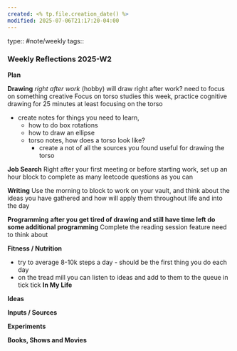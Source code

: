 ```yaml
---
created: <% tp.file.creation_date() %>
modified: 2025-07-06T21:17:20-04:00
---
```

type:: #note/weekly
tags:: 
### Weekly Reflections 2025-W2

**Plan**
<!--What is your plan for this week ? -->
**Drawing** *right after work* (hobby)
will draw right after work? need to focus on something creative
Focus on torso studies this week, practice cognitive drawing for 25 minutes at least focusing on the torso
- create notes for things you need to learn,
	- how to do box rotations
	- how to draw an ellipse
	- torso notes, how does a torso look like?
		- create a not of all the sources you found useful for drawing the torso

**Job Search**
Right after your first meeting or before starting work, set up an hour block to complete as many leetcode questions as you can

**Writing**
Use the morning to block to work on your vault, and think about the ideas you have gathered and how will apply them throughout life and into the day

**Programming**
**after you get tired of drawing and still have time left do some additional programming**
Complete the reading session feature need to think about 

**Fitness / Nutrition**
- try to average 8-10k steps a day - should be the first thing you do each day
- on the tread mill you can listen to ideas and add to them to the queue in tick tick
**In My Life** 
<!--What is going on in your life? -->

**Ideas**
<!-- Capture the ideas or thoughts that spark excitement-->

**Inputs / Sources**

**Experiments**
 <!--What new habits, challenges and tools are you trying out to improve your life? -->

**Books, Shows and Movies**
